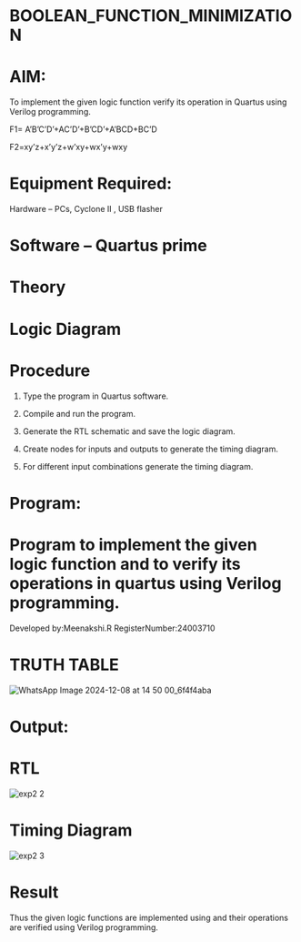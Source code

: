 # BOOLEAN_FUNCTION_MINIMIZATION

# AIM:

To implement the given logic function verify its operation in Quartus using Verilog programming.

F1= A’B’C’D’+AC’D’+B’CD’+A’BCD+BC’D 

F2=xy’z+x’y’z+w’xy+wx’y+wxy

# Equipment Required:

Hardware – PCs, Cyclone II , USB flasher

# Software – Quartus prime

# Theory

# Logic Diagram

# Procedure

1.	Type the program in Quartus software.

2.	Compile and run the program.

3.	Generate the RTL schematic and save the logic diagram.

4.	Create nodes for inputs and outputs to generate the timing diagram.

5.	For different input combinations generate the timing diagram.


# Program:

# Program to implement the given logic function and to verify its operations in quartus using Verilog programming. 

Developed by:Meenakshi.R RegisterNumber:24003710

# TRUTH TABLE

![WhatsApp Image 2024-12-08 at 14 50 00_6f4f4aba](https://github.com/user-attachments/assets/4ea8c8ad-ec8f-4ded-b7bf-ff14700c7202)


# Output:

# RTL

![exp2 2](https://github.com/user-attachments/assets/a48e8244-cf8f-4dc7-b094-17377715c39a)

# Timing Diagram

![exp2 3](https://github.com/user-attachments/assets/dc734d6d-8857-4c00-ac36-0bbaaa13ba90)

# Result


Thus the given logic functions are implemented using and their operations are verified using Verilog programming.

